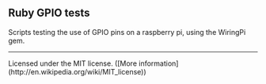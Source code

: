## Ruby GPIO tests

Scripts testing the use of GPIO pins on a raspberry pi, using the WiringPi gem.

<hr/>
Licensed under the MIT license. ([More information](http://en.wikipedia.org/wiki/MIT_license))